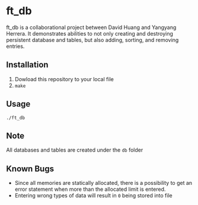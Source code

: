 # ft_db
ft_db is a collaborational project between David Huang and Yangyang Herrera. It demonstrates abilities to not only creating and destroying persistent database and tables, but also adding, sorting, and removing entries.

## Installation
1. Dowload this repository to your local file
2. `make`

## Usage
`./ft_db`

## Note
All databases and tables are created under the `db` folder

## Known Bugs
- Since all memories are statically allocated, there is a possibility to get an error statement when more than the allocated limit is entered.
- Entering wrong types of data will result in `0` being stored into file

